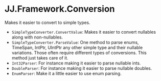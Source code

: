 ﻿# JJ.Framework.Conversion

Makes it easier to convert to simple types.

* `SimpleTypeConverter.ConvertValue`: Makes it easier to convert nullables along with non-nullables.
* `SimpleTypeConverter.ParseValue`: One method to parse enums, TimeSpan, IntPtr, UIntPtr any other simple type and their nullable variations. Those often require different types of conversions. This method just takes care of it.
* `Int32Parser`: For instance making it easier to parse nullable ints.
* `DoubleParser`: For instance making it easier to parse nullable doubles.
* `EnumParser`: Make it a little easier to use enum parsing.
